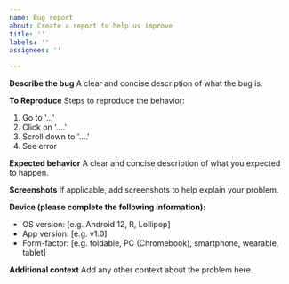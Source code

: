 ```yaml
---
name: Bug report
about: Create a report to help us improve
title: ''
labels: ''
assignees: ''

---
```


**Describe the bug**
A clear and concise description of what the bug is.

**To Reproduce**
Steps to reproduce the behavior:
1. Go to '...'
2. Click on '....'
3. Scroll down to '....'
4. See error

**Expected behavior**
A clear and concise description of what you expected to happen.

**Screenshots**
If applicable, add screenshots to help explain your problem.

**Device (please complete the following information):**
 - OS version: [e.g. Android 12, R, Lollipop]
 - App version: [e.g. v1.0]
- Form-factor: [e.g. foldable, PC (Chromebook), smartphone, wearable, tablet]

**Additional context**
Add any other context about the problem here.
